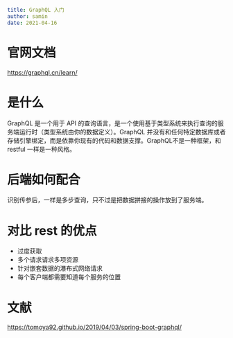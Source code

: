```yaml
title: GraphQL 入门 
author: samin
date: 2021-04-16
```

# 官网文档

https://graphql.cn/learn/

# 是什么

GraphQL 是一个用于 API 的查询语言，是一个使用基于类型系统来执行查询的服务端运行时（类型系统由你的数据定义）。GraphQL 并没有和任何特定数据库或者存储引擎绑定，而是依靠你现有的代码和数据支撑。GraphQL不是一种框架，和 restful 一样是一种风格。

# 后端如何配合

识别传参后，一样是多步查询，只不过是把数据拼接的操作放到了服务端。

# 对比 rest 的优点


- 过度获取
- 多个请求请求多项资源
- 针对嵌套数据的瀑布式网络请求
- 每个客户端都需要知道每个服务的位置

# 文献

https://tomoya92.github.io/2019/04/03/spring-boot-graphql/